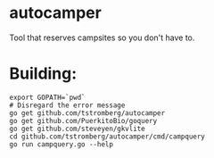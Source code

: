 autocamper
==========
Tool that reserves campsites so you don't have to.

Building:
=========

```shell
export GOPATH=`pwd`
# Disregard the error message
go get github.com/tstromberg/autocamper
go get github.com/PuerkitoBio/goquery
go get github.com/steveyen/gkvlite
cd github.com/tstromberg/autocamper/cmd/campquery
go run campquery.go --help
```
